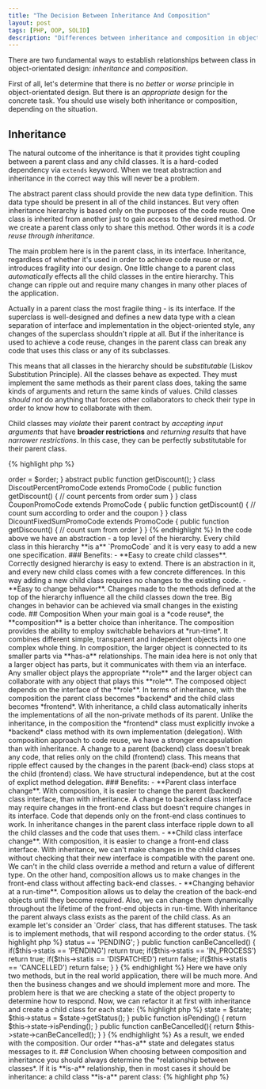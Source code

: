 ```yaml
---
title: "The Decision Between Inheritance And Composition"
layout: post
tags: [PHP, OOP, SOLID]
description: "Differences between inheritance and composition in object-oriented design with examples in PHP"
---
```


There are two fundamental ways to establish relationships between class in object-orientated design: *inheritance* and *composition*.

First of all, let's determine that there is no *better* or *worse* principle in object-orientated design. But there is an *appropriate* design for the concrete task. You should use wisely both inheritance or composition, depending on the situation.

## Inheritance

The natural outcome of the inheritance is that it provides tight coupling between a parent class and any child classes. It is a hard-coded dependency via `extends` keyword. When we treat abstraction and inheritance in the correct way this will never be a problem.

The abstract parent class should provide the new data type definition. This data type should be present in all of the child instances. But very often inheritance hierarchy is based only on the purposes of the code reuse. One class is inherited from another just to gain access to the desired method. Or we create a parent class only to share this method. Other words it is a *code reuse through inheritance*.

The main problem here is in the parent class, in its interface. Inheritance, regardless of whether it's used in order to achieve code reuse or not, introduces fragility into our design. One little change to a parent class *automatically* effects all the child classes in the entire hierarchy. This change can ripple out and require many changes in many other places of the application.

Actually in a parent class the most fragile thing - is its interface. If the superclass is well-designed and defines a new data type with a clean separation of interface and implementation in the object-oriented style, any changes of the superclass shouldn't ripple at all. But if the inheritance is used to achieve a code reuse, changes in the parent class can break any code that uses this class or any of its subclasses. 

This means that all classes in the hierarchy should be *substitutable* (Liskov Substitution Principle). All the classes behave as expected. They must implement the same methods as their parent class does, taking the same kinds of arguments and return the same kinds of values. Child classes *should not* do anything that forces other collaborators to check their type in order to know how to collaborate with them. 

Child classes may *violate* their parent contract by *accepting input arguments* that have **broader restrictions** and *returning results* that have *narrower restrictions*. In this case, they can be perfectly substitutable for their parent class.

{% highlight php %}
<?php

abstract class PromoCode {
    /**
     * @var Order
     */
    protected $order;

    public function __construct(Order $order) {
        $this->order = $order;
    }

    abstract public function getDiscount();
}

class DiscoutPercentPromoCode extends PromoCode {
    public function getDiscount() {
        // count percents from order sum
    }
}

class CouponPromoCode extends PromoCode {
    public function getDiscount() {
        // count sum according to order and the coupon
    }    
}
class DicountFixedSumPromoCode extends PromoCode {
    public function getDiscount() {
        // count sum from order
    }
}

{% endhighlight %}

In the code above we have an abstraction - a top level of the hierarchy. Every child class in this hierarchy **is a** `PromoCode` and it is very easy to add a new one specification.

### Benefits:

- **Easy to create child classes**. Correctly designed hierarchy is easy to extend. There is an abstraction in it, and every new child class comes with a few concrete differences. In this way adding a new child class requires no changes to the existing code. 

- **Easy to change behavior**. Changes made to the methods defined at the top of the hierarchy influence all the child classes down the tree. Big changes in behavior can be achieved via small changes in the existing code.

## Composition

When your main goal is a *code reuse*, the **composition** is a better choice than inheritance. The composition provides the ability to employ switchable behaviors at *run-time*. It combines different simple, transparent and independent objects into one complex whole thing. 

In composition, the larger object is connected to its smaller parts via **has-a** relationships. The main idea here is not only that a larger object has parts, but it communicates with them via an interface. Any smaller object plays the appropriate **role** and the larger object can collaborate with any object that plays this **role**. The composed object depends on the interface of the **role**.

In terms of inheritance, with the composition the parent class becomes *backend* and the child class becomes *frontend*. With inheritance, a child class automatically inherits the implementations of all the non-private methods of its parent. Unlike the inheritance, in the composition the *frontend* class must explicitly invoke a *backend* class method with its own implementation (delegation).

With composition approach to code reuse, we have a stronger encapsulation than with inheritance. A change to a parent (backend) class doesn't break any code, that relies only on the child (frontend) class. This means that ripple effect caused by the changes in the parent (back-end) class stops at the child (frontend) class. We have structural independence, but at the cost of explict method delegation.

### Benefits:

- **Parent class interface change**. With composition, it is easier to change the parent (backend) class interface, than with inheritance. A change to backend class interface may require changes in the front-end class but doesn't require changes in its interface. Code that depends only on the front-end class continues to work. In inheritance changes in the parent class interface ripple down to all the child classes and the code that uses them.

- **Child class interface change**. With composition, it is easier to change a front-end class interface. With inheritance, we can't make changes in the child classes without checking that their new interface is compatible with the parent one. We can't in the child class override a method and return a value of different type. On the other hand, composition allows us to make changes in the front-end class without affecting back-end classes.

- **Changing behavior at a run-time**. Composition allows us to delay the creation of the back-end objects until they become required. Also, we can change them dynamically throughout the lifetime of the front-end objects in run-time. With inheritance the parent always class exists as the parent of the child class.

As an example let's consider an `Order` class, that has different statuses. The task is to implement methods, that will respond according to the order status. 
{% highlight php %}
<?php

class Order {

    /**
     * @var string
     */
    protected $status;

    public function isPending() {
        return $this->status == 'PENDING';
    }

    public function canBeCancelled() {
        if($this->statis == 'PENDING') return true;

        if($this->statis == 'IN_PROCESS') return true;

        if($this->statis == 'DISPATCHED') return false;

        if($this->statis == 'CANCELLED') return false;
    }
}
{% endhighlight %}

Here we have only two methods, but in the real world application, there will be much more. And then the business changes and we should implement more and more. The problem here is that we are checking a state of the object property to determine how to respond. Now, we can refactor it at first with inheritance and create a child class for each state:

{% highlight php %}
<?php

abstract class Order 
{
    /**
     * @var string
     */
    protected $status;

    abstract public function isPending();
    abstract public function canBeCancelled();
}   

class PendingOrder extends Order
{
    public function isPending(){
        return true;
    }

    public function canBeCancelled(){
        return true;
    }
}

class DespatchedOrder extends Order
{
    public function isPending(){
        return false;
    }

    public function canBeCancelled(){
        return false;
    }
}
{% endhighlight %}

This code *seems* to be an appropriate solution for the problem with status. It is nice, clear and easy to read. When the business tells us to implement a new status, we can simply create a new child class. What's wrong with this code? We remember that hierarchy means **is-a** relationship. 

`PendingOrder` **is-a** `Order` or it **plays** `Pending` role or it **has-a** `State`?

And here comes a new class `OrderState`, that represents a state of the order status. But what if we didn't notice that and continue with our hierarchy? We have a bunch of child classes - each for every status. But what will happen when our order changes its state? For example, an order was *pending* and then it becomes *dispatched*. What objects do we use? We can create a new object from the current, or we can set a *wrong* status in the current object. Neither solution is nice.

{% highlight php %}
<?php 
abstract class OrderState 
{
    const ORDER_STATUS = 'undefined';

    public function getStatus() {
        return static::ORDER_STATUS;
    }

    abstract public function isPending();
    abstract public function canBeCancelled();
}

class PrendingOrderState 
{
    const ORDER_STATUS = 'pending';

    public function isPending() {
        return true;
    }

    public function canBeCancelled() {
        return true;
    }
}

class DisptachedOrderState 
{
    const ORDER_STATUS = 'dispatched';

    public function isPending() {
        return false;
    }

    public function canBeCancelled() {
        return false;
    }
}

class Order 
{
    /**
     * @var OrderState
     */
    protected $state;

    /**
     * @var string
     */
    protected $status;

    public function setState(OrderState $state) {
        $this->state = $state;
        $this->status = $state->getStatus();
    }

    public function isPending() {
        return $this->state->isPending();
    }

    public function canBeCancelled(){
        return $this->state->canBeCancelled();
    }
}

{% endhighlight %}

As a result, we ended with the composition. Our order **has-a** state and delegates status messages to it.

## Conclusion

When choosing between composition and inheritance you should always determine the *relationship between classes*. If it is **is-a** relationship, then in most cases it should be inheritance: a child class **is-a** parent class:

{% highlight php %}
<?php 

class Car {}

class SportCar extends Car {}

{% endhighlight %}

Some situations require different objects to play a common **role**. In addition to the core responsibilities, they might play roles like *loggable* or *printable* or any others. There are two ways to recognize the existence of a **role**:

- when an object plays a role, it is not the object's main responsibility;
- many other unrelated objects can play this role;

Some roles have only common interfaces, others share common behaviours:

{% highlight php %}
<?php

interface Employee {}

class Person implements Employee {}
class Organization implements Employee {}

{% endhighlight %}

The decision between inheritance and composition lies in **is-a** versus **has-a** distinction. The more parts an object has, the more likely it should be designed with composition.

